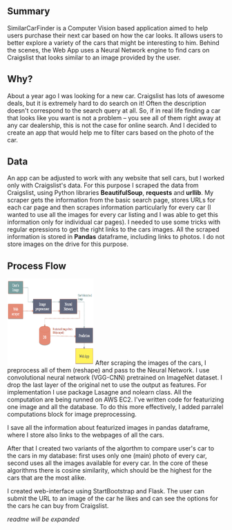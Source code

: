 ## **Summary**
SimilarCarFinder is a Computer Vision based application aimed to help users purchase their next car based on how the car looks. It allows users to better explore a variety of the cars that might be interesting to him. Behind the scenes, the Web App uses a Neural Network engine to find cars on Craigslist that looks similar to an image provided by the user.

## **Why?**
About a year ago I was looking for a new car. Craigslist has lots of awesome deals, but it is extremely hard to do search on it! Often the description doesn't correspond to the search query at all. So, if in real life finding a car that looks like you want is not a problem – you see all of them right away at any car dealership, this is not the case for online search. And I decided to create an app that would help me to filter cars based on the photo of the car. 

## **Data**
An app can be adjusted to work with any website that sell cars, but I worked only with Craigslist's data. For this purpose I scraped the data from Craigslist, using Python libraries **BeautifulSoup**, **requests** and **urllib**. 
My scraper gets the information from the basic search page, stores URLs for each car page and then scrapes information particularly for every car (I wanted to use all the images for every car listing and I was able to get this information only for individual car pages). I needed to use some tricks with regular epressions to get the right links to the cars images. All the scraped information is stored in **Pandas** dataframe, including links to photos. I do not store images on the drive for this purpose. 

## **Process Flow**

<img src="https://github.com/Naunett/cars_project/blob/master/img/1_pipeline.png" width="200" height="200" />
After scraping the images of the cars, I preprocess all of them (reshape) and pass to the Neural Network.
I use convolutional neural network (VGG-CNN) pretrained on ImageNet dataset. I drop the last layer of the original net to use the output as features.
For implementation I use package Lasagne and nolearn class. All the computation are being runned on AWS EC2. 
I've written code for featurizing one image and all the database. To do this more effectively, I added parralel computations block for image preprocessing.

I save all the information about featurized images in pandas dataframe, where I store also links to the webpages of all the cars. 

After that I created two variants of the algorthm to compare user's car to the cars in my database: first uses only one (main) photo of every car, second uses all the images available for every car. In the core of these algorithms there is cosine similarity, which should be the highest for the cars that are the most alike. 

I created web-interface using StartBootstrap and Flask. The user can submit the URL to an image of the car he likes and can see the options for the cars he can buy from Craigslist.

*readme will be expanded*
